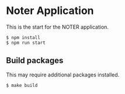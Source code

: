 # Noter Application

This is the start for the NOTER application.

```
$ npm install
$ npm run start
```

## Build packages

This may require additional packages installed.

```
$ make build
```
